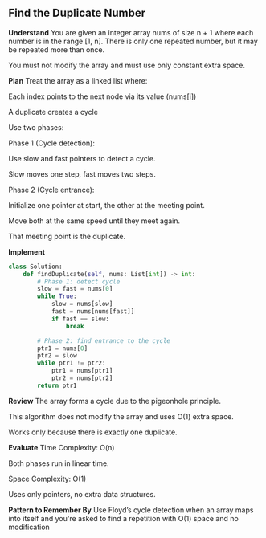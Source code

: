 ## Find the Duplicate Number

**Understand**
You are given an integer array nums of size n + 1 where each number is in the range [1, n].
There is only one repeated number, but it may be repeated more than once.

You must not modify the array and must use only constant extra space.

**Plan**
Treat the array as a linked list where:

Each index points to the next node via its value (nums[i])

A duplicate creates a cycle

Use two phases:

Phase 1 (Cycle detection):

Use slow and fast pointers to detect a cycle.

Slow moves one step, fast moves two steps.

Phase 2 (Cycle entrance):

Initialize one pointer at start, the other at the meeting point.

Move both at the same speed until they meet again.

That meeting point is the duplicate.

**Implement**
```python
class Solution:
    def findDuplicate(self, nums: List[int]) -> int:
        # Phase 1: detect cycle
        slow = fast = nums[0]  
        while True:
            slow = nums[slow]
            fast = nums[nums[fast]]
            if fast == slow:
                break

        # Phase 2: find entrance to the cycle
        ptr1 = nums[0]
        ptr2 = slow
        while ptr1 != ptr2:
            ptr1 = nums[ptr1]
            ptr2 = nums[ptr2]
        return ptr1
```
**Review**
The array forms a cycle due to the pigeonhole principle.

This algorithm does not modify the array and uses O(1) extra space.

Works only because there is exactly one duplicate.

**Evaluate**
Time Complexity: O(n)

Both phases run in linear time.

Space Complexity: O(1)

Uses only pointers, no extra data structures.

**Pattern to Remember By**
Use Floyd’s cycle detection when an array maps into itself and you're asked to find a repetition with O(1) space and no modification